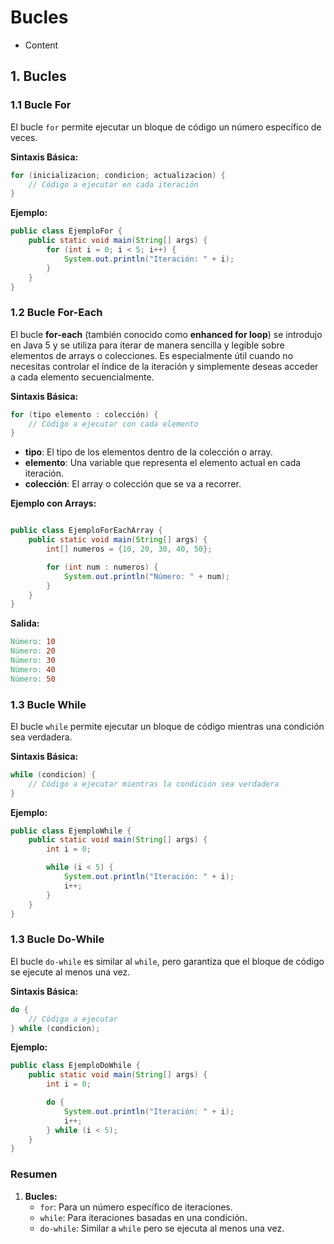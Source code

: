 # Bucles

- Content

## 1. Bucles

### 1.1 Bucle For

El bucle `for` permite ejecutar un bloque de código un número específico de veces.

**Sintaxis Básica:**

```java
for (inicializacion; condicion; actualizacion) {
    // Código a ejecutar en cada iteración
}
```

**Ejemplo:**

```java
public class EjemploFor {
    public static void main(String[] args) {
        for (int i = 0; i < 5; i++) {
            System.out.println("Iteración: " + i);
        }
    }
}
```

### **1.2 Bucle For-Each**

El bucle **for-each** (también conocido como **enhanced for loop**) se introdujo en Java 5 y se utiliza para iterar de manera sencilla y legible sobre elementos de arrays o colecciones. Es especialmente útil cuando no necesitas controlar el índice de la iteración y simplemente deseas acceder a cada elemento secuencialmente.

**Sintaxis Básica:**

```java
for (tipo elemento : colección) {
    // Código a ejecutar con cada elemento
}
```

- **tipo**: El tipo de los elementos dentro de la colección o array.
- **elemento**: Una variable que representa el elemento actual en cada iteración.
- **colección**: El array o colección que se va a recorrer.

**Ejemplo con Arrays:**

```java

public class EjemploForEachArray {
    public static void main(String[] args) {
        int[] numeros = {10, 20, 30, 40, 50};

        for (int num : numeros) {
            System.out.println("Número: " + num);
        }
    }
}
```

**Salida:**

```makefile
Número: 10
Número: 20
Número: 30
Número: 40
Número: 50
```

### 1.3 Bucle While

El bucle `while` permite ejecutar un bloque de código mientras una condición sea verdadera.

**Sintaxis Básica:**

```java
while (condicion) {
    // Código a ejecutar mientras la condición sea verdadera
}
```

**Ejemplo:**

```java
public class EjemploWhile {
    public static void main(String[] args) {
        int i = 0;

        while (i < 5) {
            System.out.println("Iteración: " + i);
            i++;
        }
    }
}
```

### 1.3 Bucle Do-While

El bucle `do-while` es similar al `while`, pero garantiza que el bloque de código se ejecute al menos una vez.

**Sintaxis Básica:**

```java
do {
    // Código a ejecutar
} while (condicion);

```

**Ejemplo:**

```java
public class EjemploDoWhile {
    public static void main(String[] args) {
        int i = 0;

        do {
            System.out.println("Iteración: " + i);
            i++;
        } while (i < 5);
    }
}
```

### Resumen

1. **Bucles:**
    - `for`: Para un número específico de iteraciones.
    - `while`: Para iteraciones basadas en una condición.
    - `do-while`: Similar a `while` pero se ejecuta al menos una vez.